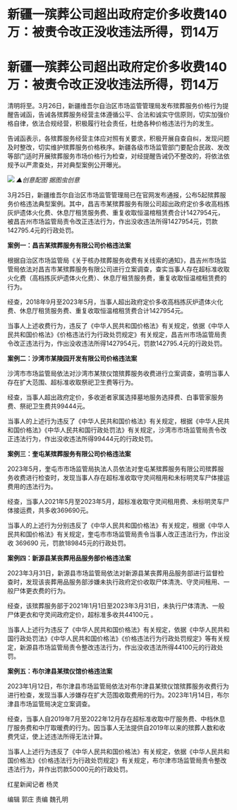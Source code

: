 # 新疆一殡葬公司超出政府定价多收费140万：被责令改正没收违法所得，罚14万

# 新疆一殡葬公司超出政府定价多收费140万：被责令改正没收违法所得，罚14万

清明将至。3月26日，新疆维吾尔自治区市场监管管理局发布殡葬服务价格行为提醒告诫函，告诫各殡葬服务经营主体遵循公平、合法和诚实守信原则，切实加强价格自律，依法合规经营，积极履行社会责任，杜绝各种价格违法行为的发生。

告诫函表示，各殡葬服务经营主体应对照有关要求，积极开展自查自纠，发现问题及时整改，切实维护殡葬服务价格秩序。新疆各级市场监管部门要配合民政、发改等部门适时开展殡葬服务市场价格行为检查，对经提醒告诫仍不整改的，将依法依规予以严肃查处，并对典型案例公开曝光。

![](https://inews.gtimg.com/om_bt/OjiCvQHvu5HWyjcEU39vJnoVVvgMpYI6rpimt5-v3Sq1MAA/1000)
_▲创意配图 据图虫创意_

3月25日，新疆维吾尔自治区市场监管管理局已在官网发布通报，公布5起殡葬服务价格违法典型案例。其中，昌吉市某殡葬服务有限公司超出政府定价多收高档拣灰炉遗体火化费、休息厅租赁服务费、重复收取恒温棺租赁费合计1427954元，被昌吉州市场监管局责令改正违法行为，作出没收违法所得1427954元，罚款142795.4元的行政处罚。

**案例一：昌吉某殡葬服务有限公司价格违法案**

根据自治区市场监管局《关于核办殡葬服务收费有关线索的通知》，昌吉州市场监管局依法对昌吉市某殡葬服务有限公司进行立案调查，查实当事人存在超标准收取火化费（高档拣灰炉遗体火化费）、休息厅租赁服务费，重复收取恒温棺租赁费的行为。

经查，2018年9月至2023年5月，当事人超出政府定价多收高档拣灰炉遗体火化费、休息厅租赁服务费、重复收取恒温棺租赁费合计1427954元。

当事人上述收费行为，违反了《中华人民共和国价格法》有关规定，依据《中华人民共和国价格法》《价格违法行为行政处罚规定》有关规定，昌吉州市场监管局责令改正违法行为，作出没收违法所得1427954元，罚款142795.4元的行政处罚。

**案例二：沙湾市某陵园开发有限公司价格违法案**

沙湾市市场监管局依法对沙湾市某殡仪馆殡葬服务收费进行立案调查，查明当事人存在扩大范围、超标准收取祭祀卫生费等行为。

经查，当事人超出政府定价，多收逝者家属选择墓地服务选择费、白事管家服务费、祭祀卫生费共99444元。

当事人的上述行为违反了《中华人民共和国价格法》有关规定，根据《中华人民共和国价格法》《中华人民共和国行政处罚法》有关规定，沙湾市市场监管局责令改正违法行为，作出没收违法所得99444元的行政处罚。

**案例三：奎屯某殡葬服务有限公司价格违法案**

2023年5月，奎屯市市场监管局执法人员依法对奎屯某殡葬服务有限公司殡葬服务收费进行检查时，发现当事人存在超标准收取守灵间租用和未标明灵车尸体接运费用的违法行为。

经查，当事人2021年5月至2023年5月，超标准收取守灵间租用费、未标明灵车尸体接运费，共多收369690元。

当事人的上述行为分别违反了《中华人民共和国价格法》有关规定，根据《中华人民共和国价格法》有关规定，奎屯市市场监管局责令当事人改正违法行为，作出没收
369690 元，罚款189845元的行政处罚。

**案例四：新源县某丧葬用品服务部价格违法案**

2023年3月31日，新源县市场监管局依法对新源县某丧葬用品服务部进行监督检查时，发现该丧葬用品服务部涉嫌未执行政府定价收取尸体清洗、守灵间租用、一般尸体更衣费的行为。

经查，该殡葬服务部于2021年1月1日至2023年3月31日，未执行尸体清洗、一般尸体更衣和守灵间政府定价，超标准多收共44100元 。

当事人上述行为违反了《中华人民共和国价格法》有关规定，依据《中华人民共和国行政处罚法》《中华人民共和国价格法》《价格违法行为行政处罚规定》等有关规定，新源县市场监管局责令整改违法行为，作出没收违法所得44100元的行政处罚。

**案例五：布尔津县某殡仪馆价格违法案**

2023年1月12日，布尔津县市场监管局依法对布尔津县某殡仪馆殡葬服务收费行为进行检查，发现当事人涉嫌存在扩大范围收取费用的行为。2023年1月14日，布尔津县市场监管局决定立案调查。

经查，当事人自2019年7月至2022年12月存在超标准收取中厅服务费、中档休息厅服务费和中厅取暖费的行为。因当事人无法提供自2019年以来的殡葬人数和收费凭证，使上述违法所得无法计算。

当事人上述行为违反了《中华人民共和国价格法》有关规定，依据《中华人民共和国价格法》《价格违法行为行政处罚规定》有关规定，布尔津市场监管局责令整改违法行为，并作出罚款50000元的行政处罚。

红星新闻记者 杨灵

编辑 郭庄 责编 魏孔明

